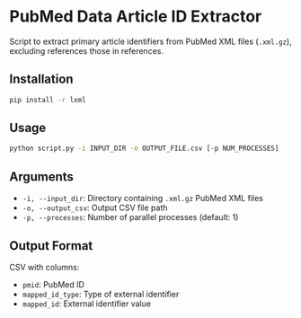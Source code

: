 # PubMed Data Article ID Extractor

Script to extract primary article identifiers from PubMed XML files (`.xml.gz`), excluding references those in references.


## Installation

```bash
pip install -r lxml
```

## Usage

```bash
python script.py -i INPUT_DIR -o OUTPUT_FILE.csv [-p NUM_PROCESSES]
```

## Arguments

- `-i, --input_dir`: Directory containing `.xml.gz` PubMed XML files
- `-o, --output_csv`: Output CSV file path
- `-p, --processes`: Number of parallel processes (default: 1)


## Output Format

CSV with columns:
- `pmid`: PubMed ID
- `mapped_id_type`: Type of external identifier
- `mapped_id`: External identifier value

